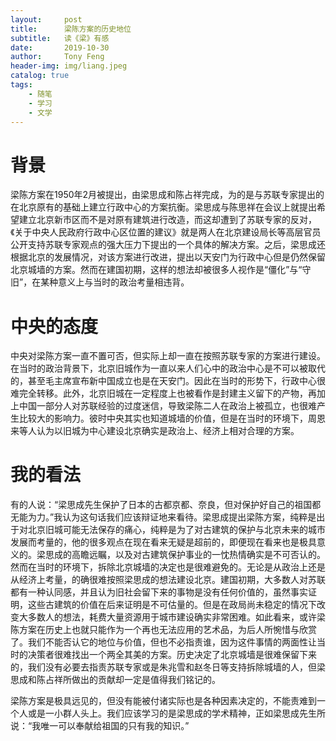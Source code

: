 ```yaml
---
layout:     post
title:      梁陈方案的历史地位
subtitle:   读《梁》有感
date:       2019-10-30
author:     Tony Feng
header-img: img/liang.jpeg
catalog: true
tags:
    - 随笔
    - 学习
    - 文学
---
```


# 背景

梁陈方案在1950年2月被提出，由梁思成和陈占祥完成，为的是与苏联专家提出的在北京原有的基础上建立行政中心的方案抗衡。梁思成与陈思祥在会议上就提出希望建立北京新市区而不是对原有建筑进行改造，而这却遭到了苏联专家的反对，《关于中央人民政府行政中心区位置的建议》就是两人在北京建设局长等高层官员公开支持苏联专家观点的强大压力下提出的一个具体的解决方案。之后，梁思成还根据北京的发展情况，对该方案进行改进，提出以天安门为行政中心但是仍然保留北京城墙的方案。然而在建国初期，这样的想法却被很多人视作是“僵化”与“守旧”，在某种意义上与当时的政治考量相违背。

# 中央的态度

中央对梁陈方案一直不置可否，但实际上却一直在按照苏联专家的方案进行建设。在当时的政治背景下，北京旧城作为一直以来人们心中的政治中心是不可以被取代的，甚至毛主席宣布新中国成立也是在天安门。因此在当时的形势下，行政中心很难完全转移。此外，北京旧城在一定程度上也被看作是封建主义留下的产物，再加上中国一部分人对苏联经验的过度迷信，导致梁陈二人在政治上被孤立，也很难产生比较大的影响力。彼时中央其实也知道城墙的价值，但是在当时的环境下，周恩来等人认为以旧城为中心建设北京确实是政治上、经济上相对合理的方案。

# 我的看法

有的人说：“梁思成先生保护了日本的古都京都、奈良，但对保护好自己的祖国都无能为力。”我认为这句话我们应该辩证地来看待。梁思成提出梁陈方案，纯粹是出于对北京旧城可能无法保存的痛心，纯粹是为了对古建筑的保护与北京未来的城市发展而考量的，他的很多观点在现在看来无疑是超前的，即便现在看来也是极具意义的。梁思成的高瞻远瞩，以及对古建筑保护事业的一忱热情确实是不可否认的。然而在当时的环境下，拆除北京城墙的决定也是很难避免的。无论是从政治上还是从经济上考量，的确很难按照梁思成的想法建设北京。建国初期，大多数人对苏联都有一种认同感，并且认为旧社会留下来的事物是没有任何价值的，虽然事实证明，这些古建筑的价值在后来证明是不可估量的。但是在政局尚未稳定的情况下改变大多数人的想法，耗费大量资源用于城市建设确实非常困难。如此看来，或许梁陈方案在历史上也就只能作为一个再也无法应用的艺术品，为后人所惋惜与欣赏了。我们不能否认它的地位与价值，但也不必指责谁，因为这件事情的两面性让当时的决策者很难找出一个两全其美的方案。历史决定了北京城墙是很难保留下来的，我们没有必要去指责苏联专家或是朱兆雪和赵冬日等支持拆除城墙的人，但梁思成和陈占祥所做出的贡献却一定是值得我们铭记的。

梁陈方案是极具远见的，但没有能被付诸实际也是各种因素决定的，不能责难到一个人或是一小群人头上。我们应该学习的是梁思成的学术精神，正如梁思成先生所说：“我唯一可以奉献给祖国的只有我的知识。”
